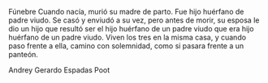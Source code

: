 Fúnebre
Cuando nacía, murió su madre de parto. Fue hijo huérfano de padre viudo. Se casó y enviudó a su vez, pero antes de morir, su esposa le dio un hijo que resultó ser el hijo huérfano de un padre viudo que era hijo huérfano de un padre viudo. Viven los tres en la misma casa, y cuando paso frente a ella, camino con solemnidad, como si pasara frente a un panteón.

Andrey Gerardo Espadas Poot
